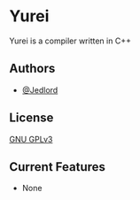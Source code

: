 # Yurei
Yurei is a compiler written in C++
## Authors

- [@Jedlord](https://www.github.com/Jedlord)


## License

[GNU GPLv3](https://github.com/Jedlord/Yurei/blob/main/LICENSE.txt)
## Current Features

- None
